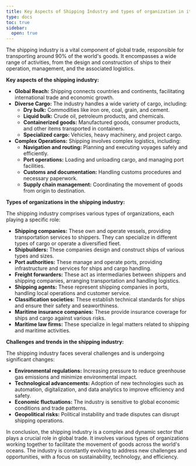 ```yaml
---
title: Key Aspects of Shipping Industry and types of organization in it.
type: docs
toc: true
sidebar:
  open: true
---
```

The shipping industry is a vital component of global trade, responsible for transporting around 90% of the world's goods. It encompasses a wide range of activities, from the design and construction of ships to their operation, management, and the associated logistics.

**Key aspects of the shipping industry:**

*   **Global Reach:** Shipping connects countries and continents, facilitating international trade and economic growth.
*   **Diverse Cargo:** The industry handles a wide variety of cargo, including:
    *   **Dry bulk:** Commodities like iron ore, coal, grain, and cement.
    *   **Liquid bulk:** Crude oil, petroleum products, and chemicals.
    *   **Containerized goods:** Manufactured goods, consumer products, and other items transported in containers.
    *   **Specialized cargo:** Vehicles, heavy machinery, and project cargo.
*   **Complex Operations:** Shipping involves complex logistics, including:
    *   **Navigation and routing:** Planning and executing voyages safely and efficiently.
    *   **Port operations:** Loading and unloading cargo, and managing port facilities.
    *   **Customs and documentation:** Handling customs procedures and necessary paperwork.
    *   **Supply chain management:** Coordinating the movement of goods from origin to destination.

**Types of organizations in the shipping industry:**

The shipping industry comprises various types of organizations, each playing a specific role:

*   **Shipping companies:** These own and operate vessels, providing transportation services to shippers. They can specialize in different types of cargo or operate a diversified fleet.
*   **Shipbuilders:** These companies design and construct ships of various types and sizes.
*   **Port authorities:** These manage and operate ports, providing infrastructure and services for ships and cargo handling.
*   **Freight forwarders:** These act as intermediaries between shippers and shipping companies, arranging transportation and handling logistics.
*   **Shipping agents:** These represent shipping companies in ports, handling local operations and customer service.
*   **Classification societies:** These establish technical standards for ships and ensure their safety and seaworthiness.
*   **Maritime insurance companies:** These provide insurance coverage for ships and cargo against various risks.
*   **Maritime law firms:** These specialize in legal matters related to shipping and maritime activities.

**Challenges and trends in the shipping industry:**

The shipping industry faces several challenges and is undergoing significant changes:

*   **Environmental regulations:** Increasing pressure to reduce greenhouse gas emissions and minimize environmental impact.
*   **Technological advancements:** Adoption of new technologies such as automation, digitalization, and data analytics to improve efficiency and safety.
*   **Economic fluctuations:** The industry is sensitive to global economic conditions and trade patterns.
*   **Geopolitical risks:** Political instability and trade disputes can disrupt shipping operations.

In conclusion, the shipping industry is a complex and dynamic sector that plays a crucial role in global trade. It involves various types of organizations working together to facilitate the movement of goods across the world's oceans. The industry is constantly evolving to address new challenges and opportunities, with a focus on sustainability, technology, and efficiency.


